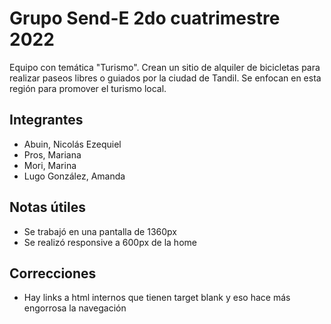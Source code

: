 # Grupo Send-E 2do cuatrimestre 2022
Equipo con temática "Turismo". Crean un sitio de alquiler de bicicletas para realizar paseos libres o guiados por la ciudad de Tandil. Se enfocan en esta región para promover el turismo local.

## Integrantes
* Abuin, Nicolás Ezequiel
* Pros, Mariana
* Mori, Marina
* Lugo González, Amanda

## Notas útiles
* Se trabajó en una pantalla de 1360px 
* Se realizó responsive a 600px de la home

## Correcciones
* Hay links a html internos que tienen target blank y eso hace más engorrosa la navegación
